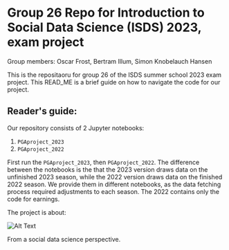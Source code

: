 # Group 26 Repo for Introduction to Social Data Science (ISDS) 2023, exam project 

Group members: Oscar Frost, Bertram Illum, Simon Knobelauch Hansen 

This is the repositaoru for group 26 of the ISDS summer school 2023 exam project. This READ_ME is a brief guide on how to navigate the code for our project. 

## Reader's guide: 
Our repository consists of 2 Jupyter notebooks:

1. `PGAproject_2023`
2. `PGAproject_2022`

First run the `PGAproject_2023`, then `PGAproject_2022`. The difference between the notebooks is the that the 2023 version draws data on the unfinished 2023 season, while the 2022 version draws data on the finished 2022 season. We provide them in different notebooks, as the data fetching process required adjustments to each season. The 2022 contains only the code for earnings. 

The project is about: 

![Alt Text](https://github.com/tkm454/ISDS_26/blob/main/pga-tour-vector-logo-2022.png)

From a social data science perspective. 
